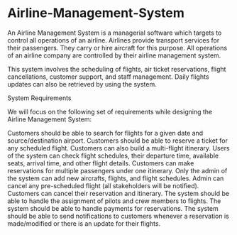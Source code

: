 # Airline-Management-System
An Airline Management System is a managerial software which targets to control all operations of an airline.
 Airlines provide transport services for their passengers. They carry or hire aircraft for this purpose. All operations of an airline company are controlled by their airline management system.

This system involves the scheduling of flights, air ticket reservations, flight cancellations, customer support, and staff management. Daily flights updates can also be retrieved by using the system.

System Requirements

We will focus on the following set of requirements while designing the Airline Management System:

Customers should be able to search for flights for a given date and source/destination airport.
Customers should be able to reserve a ticket for any scheduled flight. Customers can also build a multi-flight itinerary.
Users of the system can check flight schedules, their departure time, available seats, arrival time, and other flight details.
Customers can make reservations for multiple passengers under one itinerary.
Only the admin of the system can add new aircrafts, flights, and flight schedules. Admin can cancel any pre-scheduled flight (all stakeholders will be notified).
Customers can cancel their reservation and itinerary.
The system should be able to handle the assignment of pilots and crew members to flights.
The system should be able to handle payments for reservations.
The system should be able to send notifications to customers whenever a reservation is made/modified or there is an update for their flights.
